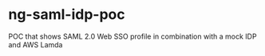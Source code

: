# ng-saml-idp-poc
POC that shows SAML 2.0 Web SSO profile in combination with a mock IDP and AWS Lamda
